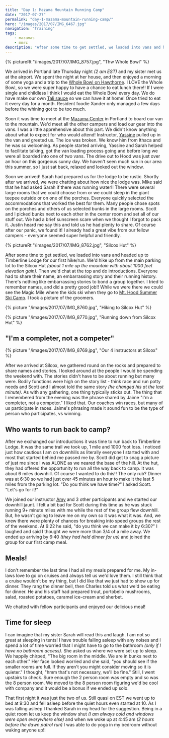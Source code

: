 ```yaml
---
title: "Day 1: Mazama Mountain Running Camp"
date: "2017-07-27"
permalink: "day-1-mazama-mountain-running-camp/"
hero: "/images/2017/07/IMG_6467.jpg"
navigation: "Training"
tags:
    - mazamas
    - mmrc
description: "After some time to get settled, we loaded into vans and headed up to Timberline Lodge for our first hike/run. We'd hike up from the main parking lot to the Silcox Hut (about 1 mile up the mountain with about 1000 feet elevation gain)."
---
```


{% pictureRt "/images/2017/07/IMG_8757.jpg", "Thw Whole Bowl" %}

We arrived in Portland late Thursday night _(2 am EST)_ and my sister met us at the airport. We spent the night at her house, and then enjoyed a morning of some yoga and a trip to the [Whole Bowl on Hawthorne](http://www.thewholebowl.com/portland.html). I LOVE the Whole Bowl, so we were super happy to have a chance to eat lunch there!! If I were single and childless I think I would eat the Whole Bowl every day. We do have make our own [Tali sauce](https://scottpdawson.com/whole-bowl-tali-sauce/) so we can have it at home! Once tried to eat it every day for a month. Resident foodie Xander only managed a few days before the whining got to be too much.

Soon it was time to meet at the [Mazama Center](https://mazamas.org/about-us/mmc/) in Portland to board our van to the mountain. We'd meet all the other campers and load our gear into the vans. I was a little apprehensive about this part. We didn't know anything about what to expect for who would attend! Instructor, [Yassine](http://www.yassinediboun.com/yassinediboun/about) pulled up in the van and greeted us. The ice was broken. We know him from Ithaca and he was so welcoming. As people started arriving, Yassine and Sarah helped to facilitate talking, got the van loading process going and before long we were all boarded into one of two vans. The drive out to Hood was just over an hour on this gorgeous sunny day. We haven't seen much sun in our area this summer, so I just sat back, relaxed and looked out the window.

Soon we arrived! Sarah had prepared us for the lodge to be rustic. Shortly after we arrived, we were chatting about how nice the lodge was. Mike said that he had asked Sarah if there was running water!! There were several large rooms that we could choose from or we could sleep in the giant teepee outside or on one of the porches. Everyone quickly selected the accommodations that worked the best for them. Many people chose spots on the porches and others of us selected bunks in the large rooms. Scott and I picked bunks next to each other in the center room and set all of our stuff out. We had a brief sunscreen scare when we thought I forgot to pack it. Justin heard me say this and told us he had plenty to share. Of course after our panic, we found it! I already had a great vibe from our fellow campers - everyone seemed super helpful and friendly.

{% pictureRt "/images/2017/07/IMG_8762.jpg", "Silcox Hut" %}

After some time to get settled, we loaded into vans and headed up to Timberline Lodge for our first hike/run. We'd hike up from the main parking lot to the Silcox Hut _(about 1 mile up the mountain with about 1000 feet elevation gain)_. Then we'd chat at the top and do introductions. Everyone had to share their name, an embarrassing story and their running history. There's nothing like embarrassing stories to bond a group together. I tried to remember names, and did a pretty good job!! While we were there we could see the Magic Mile where the kids ski when they go to [Mt. Hood Summer Ski Camp](http://www.mthood.com/). I took a picture of the groomers.

{% picture "/images/2017/07/IMG_8760.jpg", "Hiking to Silcox Hut" %}

{% picture "/images/2017/07/IMG_8770.jpg", "Running down from Silcox Hut" %}

## "I'm a completer, not a competer"

{% picture "/images/2017/07/IMG_8769.jpg", "Our 4 instructors at Silcox" %}

After we arrived at Silcox, we gathered round on the rocks and prepared to share names and stories. I looked around at the people I would be spending the weekend with. The stories didn't have to be about running but many were. Bodily functions were high on the story list - think race and run potty needs and Scott and I almost told the same story _(he changed his at the last minute)._ As with any gathering, one thing typically sticks out. The thing that I remembered from the evening was the phrase shared by Jaime "I'm a completer, not a competer." I liked that. Our coaches win races, but many of us participate in races. Jaime's phrasing made it sound fun to be the type of person who participates, vs winning.

## Who wants to run back to camp?

After we exchanged our introductions it was time to run back to Timberline Lodge. It was the same trail we took up, 1 mile and 1000 foot loss. I noticed just how cautious I am on downhills as literally everyone I started with and most that started behind me passed me by. Scott did get to snag a picture of just me since I was ALONE as we neared the base of the hill. At the hut, they had offered the opportunity to run all the way back to camp. It was about 6 miles downhill. Of course I wanted to do this!! The only rub? Dinner was at 6:30 so we had just over 45 minutes an hour to make it the last 5 miles from the parking lot. "Do you think we have time?" I asked Scott. "Let's go for it!"

We joined our instructor [Amy](http://amysproston.blogspot.com/) and 3 other participants and we started our downhill jaunt. I felt a bit bad for Scott during this time as he was stuck running 9+ minute miles with me while the rest of the group flew downhill. But, he wasn't going to leave me on my own so it was what it was. And, we knew there were plenty of chances for breaking into speed groups the rest of the weekend. At 6:22 he said, "do you think we can make it by 6:30?" I laughed and said I thought we were more than 3/4 of a mile away. We ended up arriving by 6:40 _(they had held dinner for us)_ and joined the group for our first camp meal.

## Meals!

I don't remember the last time I had all my meals prepared for me. My in-laws love to go on cruises and always tell us we'd love them. I still think that a cruise wouldn't be my thing, but I did like that we just had to show up for dinner. They rang the dinner bell, then Charles told us what we'd be eating for dinner. He and his staff had prepared trout, portobello mushrooms, salad, roasted potatoes, caramel ice-cream and sherbet.

We chatted with fellow participants and enjoyed our delicious meal!

## Time for sleep

I can imagine that my sister Sarah will read this and laugh. I am not so great at sleeping in tents! I have trouble falling asleep with any noises and I spend a lot of time worried that I might have to go to the bathroom _(only if I have no bathroom access)._ She asked us where we were set up to sleep. We happily chirped, "The big room in the middle. We are in bunks next to each other." Her face looked worried and she said, "you should see if the smaller rooms are full. If they aren't you might consider moving so it is quieter." I thought, "hmm that's not necessary, we'll be fine." Still, I went upstairs to check. Sure enough the 2 person room was empty and so was the 8 person room. We moved to the 8 person room figuring we'd be cool with company and it would be a bonus if we ended up solo.

That first night it was just the two of us. Still quasi on EST we went up to bed at 9:30 and fell asleep before the quiet hours even started at 10. As I was falling asleep I thanked Sarah in my head for the suggestion. Being in a quiet room let us keep the window shut _(I am always cold and windows were open everywhere else)_ and when we woke up at 4:45 am _(2 hours before the dawn patrol run)_ I was able to do yoga in my bedroom without waking anyone up!!
